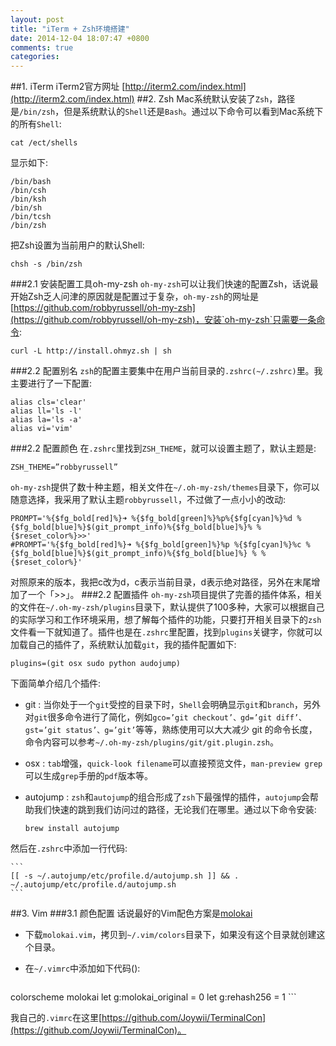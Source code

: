 ```yaml
---
layout: post
title: "iTerm + Zsh环境搭建"
date: 2014-12-04 18:07:47 +0800
comments: true
categories: 
---
```

##1. iTerm
iTerm2官方网址 [http://iterm2.com/index.html](http://iterm2.com/index.html)
##2. Zsh
Mac系统默认安装了`Zsh`，路径是`/bin/zsh`，但是系统默认的`Shell`还是`Bash`。通过以下命令可以看到Mac系统下的所有`Shell`:

```
cat /ect/shells
```
显示如下:

```
/bin/bash
/bin/csh
/bin/ksh
/bin/sh
/bin/tcsh
/bin/zsh
```
把Zsh设置为当前用户的默认Shell:

```
chsh -s /bin/zsh
```
###2.1 安装配置工具oh-my-zsh
`oh-my-zsh`可以让我们快速的配置Zsh，话说最开始Zsh乏人问津的原因就是配置过于复杂，`oh-my-zsh`的网址是[https://github.com/robbyrussell/oh-my-zsh](https://github.com/robbyrussell/oh-my-zsh)，安装`oh-my-zsh`只需要一条命令:

```
curl -L http://install.ohmyz.sh | sh
```
###2.2 配置别名
`zsh`的配置主要集中在用户当前目录的`.zshrc(~/.zshrc)`里。我主要进行了一下配置:

```
alias cls='clear'
alias ll='ls -l'
alias la='ls -a'
alias vi='vim'
```
###2.2 配置颜色
在`.zshrc`里找到`ZSH_THEME`，就可以设置主题了，默认主题是:

```
ZSH_THEME=”robbyrussell”
```
`oh-my-zsh`提供了数十种主题，相关文件在`~/.oh-my-zsh/themes`目录下，你可以随意选择，我采用了默认主题`robbyrussell`，不过做了一点小小的改动:

```
PROMPT='%{$fg_bold[red]%}➜ %{$fg_bold[green]%}%p%{$fg[cyan]%}%d %{$fg_bold[blue]%}$(git_prompt_info)%{$fg_bold[blue]%}% %{$reset_color%}>>'
#PROMPT='%{$fg_bold[red]%}➜ %{$fg_bold[green]%}%p %{$fg[cyan]%}%c %{$fg_bold[blue]%}$(git_prompt_info)%{$fg_bold[blue]%} % %{$reset_color%}'
```
对照原来的版本，我把c改为d，c表示当前目录，d表示绝对路径，另外在末尾增加了一个「>>」。
###2.2 配置插件
`oh-my-zsh`项目提供了完善的插件体系，相关的文件在`~/.oh-my-zsh/plugins`目录下，默认提供了100多种，大家可以根据自己的实际学习和工作环境采用，想了解每个插件的功能，只要打开相关目录下的`zsh`文件看一下就知道了。插件也是在`.zshrc`里配置，找到`plugins`关键字，你就可以加载自己的插件了，系统默认加载`git`，我的插件配置如下:

```
plugins=(git osx sudo python audojump)
```
下面简单介绍几个插件:

- git : 当你处于一个`git`受控的目录下时，`Shell`会明确显示`git`和`branch`，另外对`git`很多命令进行了简化，例如`gco=’git checkout’、gd=’git diff’、gst=’git status’、g=’git’`等等，熟练使用可以大大减少 git 的命令长度，命令内容可以参考`~/.oh-my-zsh/plugins/git/git.plugin.zsh`。
- osx : `tab`增强，`quick-look filename`可以直接预览文件，`man-preview grep`可以生成`grep`手册的`pdf`版本等。
- autojump : `zsh`和`autojump`的组合形成了`zsh`下最强悍的插件，`autojump`会帮助我们快速的跳到我们访问过的路径，无论我们在哪里。通过以下命令安装:

    ```
    brew install autojump
    ```
然后在`.zshrc`中添加一行代码:

    ```
    [[ -s ~/.autojump/etc/profile.d/autojump.sh ]] && . ~/.autojump/etc/profile.d/autojump.sh
    ```

##3. Vim
###3.1 颜色配置
话说最好的Vim配色方案是[molokai](https://github.com/tomasr/molokai)

- 下载`molokai.vim`，拷贝到`~/.vim/colors`目录下，如果没有这个目录就创建这个目录。
- 在`~/.vimrc`中添加如下代码():

    ```
colorscheme molokai
let g:molokai_original = 0
let g:rehash256 = 1
    ```

我自己的`.vimrc`在这里[https://github.com/Joywii/TerminalCon](https://github.com/Joywii/TerminalCon)。